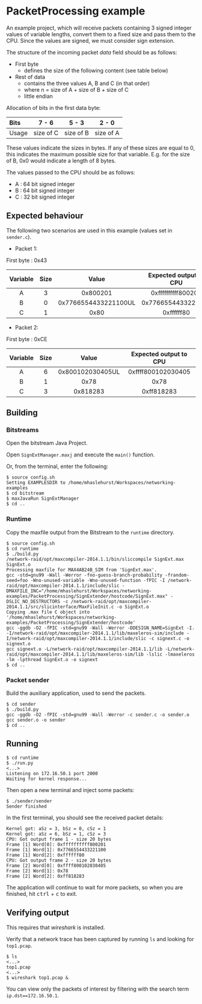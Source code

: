 # PacketProcessing example

An example project, which will receive packets containing 3 signed integer values of variable lengths, convert them to a fixed size and pass them to the CPU. Since the values are signed, we must consider sign extension.

The structure of the incoming packet *data* field should be as follows:

* First byte
    * defines the size of the following content (see table below)
* Rest of data
    * contains the three values A, B and C (in that order)
    * where n = size of A + size of B + size of C
    * little endian

Allocation of bits in the first data byte:

Bits  | 7 - 6 | 5 - 3 | 2 - 0
:---- |:-----:|:-----:|:-----:
Usage | size of C | size of B | size of A

These values indicate the sizes in bytes. If any of these sizes are equal to 0, this indicates the maximum possible size for that variable. E.g. for the size of B, 0x0 would indicate a length of 8 bytes.

The values passed to the CPU should be as follows:

* A : 64 bit signed integer
* B : 64 bit signed integer
* C : 32 bit signed integer

## Expected behaviour

The following two scenarios are used in this example (values set in `sender.c`).

* Packet 1:

First byte : 0x43

Variable | Size | Value | Expected output to CPU
:-------:|:----:|:-----:|:---------------------:
A | 3 | 0x800201 | 0xffffffffff800201
B | 0 | 0x7766554433221100UL | 0x7766554433221100
C | 1 | 0x80 | 0xffffff80

* Packet 2:

First byte : 0xCE

Variable | Size | Value | Expected output to CPU
:-------:|:----:|:-----:|:---------------------:
A | 6 | 0x800102030405UL | 0xffff800102030405
B | 1 | 0x78 | 0x78
C | 3 | 0x818283 | 0xff818283

## Building

### Bitstreams

Open the bitstream Java Project.

Open `SignExtManager.maxj` and execute the `main()` function.

Or, from the terminal, enter the following:

```
$ source config.sh
Setting EXAMPLESDIR to /home/mhaslehurst/Workspaces/networking-examples
$ cd bitstream
$ maxJavaRun SignExtManager
$ cd .. 
```

### Runtime

Copy the maxfile output from the Bitstream to the `runtime` directory.

```
$ source config.sh
$ cd runtime
$ ./build.py
/network-raid/opt/maxcompiler-2014.1.1/bin/sliccompile SignExt.max SignExt.o
Processing maxfile for MAX4AB24B_SIM from 'SignExt.max'.
gcc -std=gnu99 -Wall -Werror -fno-guess-branch-probability -frandom-seed=foo -Wno-unused-variable -Wno-unused-function -fPIC -I /network-raid/opt/maxcompiler-2014.1.1/include/slic -DMAXFILE_INC="/home/mhaslehurst/Workspaces/networking-examples/PacketProcessing/SignExtender/hostcode/SignExt.max" -DSLIC_NO_DESTRUCTORS -c /network-raid/opt/maxcompiler-2014.1.1/src/slicinterface/MaxFileInit.c -o SignExt.o 
Copying .max file C object into '/home/mhaslehurst/Workspaces/networking-examples/PacketProcessing/SignExtender/hostcode'
gcc -ggdb -O2 -fPIC -std=gnu99 -Wall -Werror -DDESIGN_NAME=SignExt -I. -I/network-raid/opt/maxcompiler-2014.1.1/lib/maxeleros-sim/include -I/network-raid/opt/maxcompiler-2014.1.1/include/slic -c signext.c -o signext.o
gcc signext.o -L/network-raid/opt/maxcompiler-2014.1.1/lib -L/network-raid/opt/maxcompiler-2014.1.1/lib/maxeleros-sim/lib -lslic -lmaxeleros -lm -lpthread SignExt.o -o signext
$ cd ..
```

### Packet sender

Build the auxiliary application, used to send the packets.

```
$ cd sender
$ ./build.py
gcc -ggdb -O2 -fPIC -std=gnu99 -Wall -Werror -c sender.c -o sender.o
gcc sender.o -o sender
$ cd ..
```

## Running

```
$ cd runtime
$ ./run.py
<...>
Listening on 172.16.50.1 port 2000
Waiting for kernel response...
```

Then open a new terminal and inject some packets:

```
$ ./sender/sender
Sender finished
```

In the first terminal, you should see the received packet details:

```
Kernel got: aSz = 3, bSz = 0, cSz = 1
Kernel got: aSz = 6, bSz = 1, cSz = 3
CPU: Got output frame 1 - size 20 bytes
Frame [1] Word[0]: 0xffffffffff800201
Frame [1] Word[1]: 0x7766554433221100
Frame [1] Word[2]: 0xffffff80
CPU: Got output frame 2 - size 20 bytes
Frame [2] Word[0]: 0xffff800102030405
Frame [2] Word[1]: 0x78
Frame [2] Word[2]: 0xff818283
```

The application will continue to wait for more packets, so when you are finished, hit <kbd>ctrl</kbd> + <kbd>c</kbd> to exit.

## Verifying output

This requires that *wireshark* is installed.

Verify that a network trace has been captured by running `ls` and looking for `top1.pcap`.

```
$ ls
<...>
top1.pcap
<...>
$ wireshark top1.pcap &
```

You can view only the packets of interest by filtering with the search term `ip.dst==172.16.50.1`.
